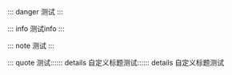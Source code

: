 ::: danger
测试
:::



::: info
测试info
:::

::: note
测试
:::

::: quote
测试:::::: details 自定义标题测试:::::: details 自定义标题测试

